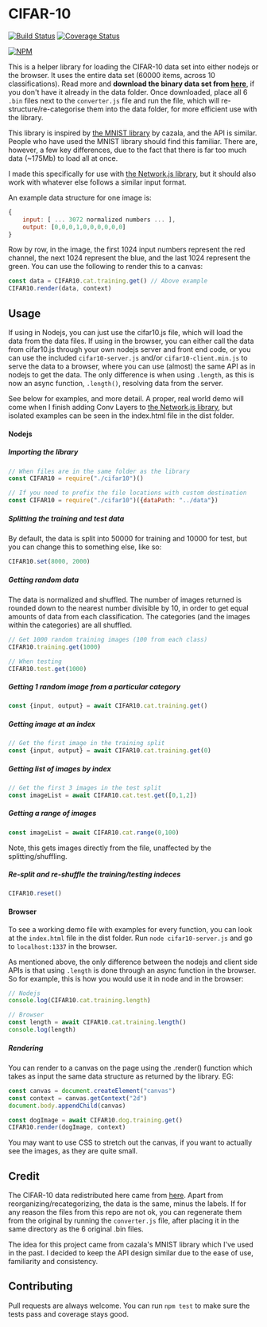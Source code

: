 # CIFAR-10
[![Build Status](https://travis-ci.org/DanRuta/cifar10.svg?branch=master)](https://travis-ci.org/DanRuta/cifar10) [![Coverage Status](https://coveralls.io/repos/github/DanRuta/cifar10/badge.svg?branch=master)](https://coveralls.io/github/DanRuta/cifar10?branch=master)

[![NPM](https://nodei.co/npm/cifar10.png?downloads=true&downloadRank=true&stars=true)](https://nodei.co/npm/cifar10/)

This is a helper library for loading the CIFAR-10 data set into either nodejs or the browser. It uses the entire data set (60000 items, across 10 classifications). Read more and **download the binary data set from [here](https://www.cs.toronto.edu/~kriz/cifar.html)**, if you don't have it already in the data folder. Once downloaded, place all 6 ```.bin``` files next to the ```converter.js``` file and run the file, which will re-structure/re-categorise them into the data folder, for more efficient use with the library.

This library is inspired by [the MNIST library](https://github.com/cazala/mnist) by cazala, and the API is similar. People who have used the MNIST library should find this familiar. There are, however, a few key differences, due to the fact that there is far too much data (~175Mb) to load all at once.

I made this specifically for use with [the Network.js library](https://github.com/DanRuta/Network.js), but it should also work with whatever else follows a similar input format.

An example data structure for one image is:


```javascript
{
    input: [ ... 3072 normalized numbers ... ],
    output: [0,0,0,1,0,0,0,0,0,0]
}
```
Row by row, in the image, the first 1024 input numbers represent the red channel, the next 1024 represent the blue, and the last 1024 represent the green. You can use the following to render this to a canvas:
```javascript
const data = CIFAR10.cat.training.get() // Above example
CIFAR10.render(data, context)
```

## Usage

If using in Nodejs, you can just use the cifar10.js file, which will load the data from the data files. If using in the browser, you can either call the data from cifar10.js through your own nodejs server and front end code, or you can use the included ```cifar10-server.js``` and/or ```cifar10-client.min.js``` to serve the data to a browser, where you can use (almost) the same API as in nodejs to get the data. The only difference is when using ```.length```, as this is now an async function, ```.length()```, resolving data from the server. 

See below for examples, and more detail. A proper, real world demo will come when I finish adding Conv Layers to [the Network.js library](https://github.com/DanRuta/Network.js), but isolated examples can be seen in the index.html file in the dist folder.

#### Nodejs

##### Importing the library
```javascript
// When files are in the same folder as the library
const CIFAR10 = require("./cifar10")()

// If you need to prefix the file locations with custom destination
const CIFAR10 = require("./cifar10")({dataPath: "../data"})
```

##### Splitting the training and test data
By default, the data is split into 50000 for training and 10000 for test, but you can change this to something else, like so:
```javascript
CIFAR10.set(8000, 2000)
```

##### Getting random data
The data is normalized and shuffled. The number of images returned is rounded down to the nearest number divisible by 10, in order to get equal amounts of data from each classification. The categories (and the images within the categories) are all shuffled.
```javascript
// Get 1000 random training images (100 from each class)
CIFAR10.training.get(1000)

// When testing
CIFAR10.test.get(1000)
```
##### Getting 1 random image from a particular category
```javascript
const {input, output} = await CIFAR10.cat.training.get()
```
##### Getting image at an index
```javascript
// Get the first image in the training split
const {input, output} = await CIFAR10.cat.training.get(0)
```
##### Getting list of images by index
```javascript
// Get the first 3 images in the test split
const imageList = await CIFAR10.cat.test.get([0,1,2])
```
##### Getting a range of images
```javascript
const imageList = await CIFAR10.cat.range(0,100)
```
Note, this gets images directly from the file, unaffected by the splitting/shuffling.
##### Re-split and re-shuffle the training/testing indeces
```javascript
CIFAR10.reset()
```
#### Browser
To see a working demo file with examples for every function, you can look at the ```index.html``` file in the dist folder. Run ```node cifar10-server.js``` and go to ```localhost:1337``` in the browser.

As mentioned above, the only difference between the nodejs and client side APIs is that using ```.length``` is done through an async function in the browser. So for example, this is how you would use it in node and in the browser:
```javascript
// Nodejs
console.log(CIFAR10.cat.training.length)

// Browser
const length = await CIFAR10.cat.training.length()
console.log(length)
```
##### Rendering
You can render to a canvas on the page using the .render() function which takes as input the same data structure as returned by the library. EG:
```javascript
const canvas = document.createElement("canvas")
const context = canvas.getContext("2d")
document.body.appendChild(canvas)

const dogImage = await CIFAR10.dog.training.get()
CIFAR10.render(dogImage, context)
```
You may want to use CSS to stretch out the canvas, if you want to actually see the images, as they are quite small.

## Credit

The CIFAR-10 data redistributed here came from [here](https://www.cs.toronto.edu/~kriz/cifar.html). Apart from reorganizing/recategorizing, the data is the same, minus the labels. If for any reason the files from this repo are not ok, you can regenerate them from the original by running the ```converter.js``` file, after placing it in the same directory as the 6 original .bin files.

The idea for this project came from cazala's MNIST library which I've used in the past. I decided to keep the API design similar due to the ease of use, familiarity and consistency.


## Contributing

Pull requests are always welcome. You can run ```npm test``` to make sure the tests pass and coverage stays good.